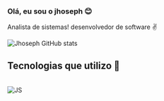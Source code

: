 ### Olá, eu sou o jhoseph 😊
Analista de sistemas! desenvolvedor de software ✌️

![Jhoseph GitHub stats](https://github-readme-stats.vercel.app/api?username=jhoemauricio&show_icons=true&theme=highcontrast)

## Tecnologias que utilizo 👾

<div style="display: inline_block"><br>
  <img align="center" alt="JS" src="https://img.shields.io/badge/JavaScript-F7DF1E?style=for-the-badge&logo=javascript&logoColor=black">

</div>
